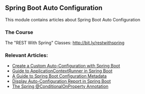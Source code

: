 ## Spring Boot Auto Configuration

This module contains articles about Spring Boot Auto Configuration

### The Course
The "REST With Spring" Classes: http://bit.ly/restwithspring

### Relevant Articles:

- [Create a Custom Auto-Configuration with Spring Boot](https://www.nabgc.com/spring-boot-custom-auto-configuration)
- [Guide to ApplicationContextRunner in Spring Boot](https://www.nabgc.com/spring-boot-context-runner)
- [A Guide to Spring Boot Configuration Metadata](https://www.nabgc.com/spring-boot-configuration-metadata)
- [Display Auto-Configuration Report in Spring Boot](https://www.nabgc.com/spring-boot-auto-configuration-report)
- [The Spring @ConditionalOnProperty Annotation](https://www.nabgc.com/spring-conditionalonproperty)
